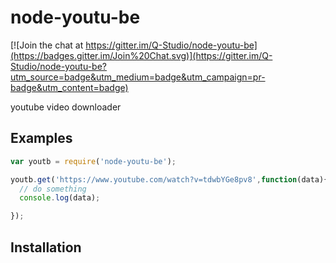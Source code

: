 # node-youtu-be

[![Join the chat at https://gitter.im/Q-Studio/node-youtu-be](https://badges.gitter.im/Join%20Chat.svg)](https://gitter.im/Q-Studio/node-youtu-be?utm_source=badge&utm_medium=badge&utm_campaign=pr-badge&utm_content=badge)

youtube video downloader

## Examples
```js
var youtb = require('node-youtu-be');

youtb.get('https://www.youtube.com/watch?v=tdwbYGe8pv8',function(data){
  // do something
  console.log(data);

});

```
 
 
## Installation
